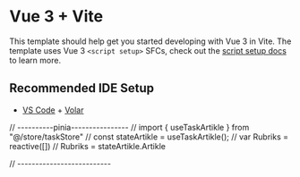 # Vue 3 + Vite

This template should help get you started developing with Vue 3 in Vite. The template uses Vue 3 `<script setup>` SFCs, check out the [script setup docs](https://v3.vuejs.org/api/sfc-script-setup.html#sfc-script-setup) to learn more.

## Recommended IDE Setup

- [VS Code](https://code.visualstudio.com/) + [Volar](https://marketplace.visualstudio.com/items?itemName=Vue.volar)

// ----------pinia----------------
// import { useTaskArtikle } from "@/store/taskStore"
// const stateArtikle = useTaskArtikle();
// var Rubriks = reactive([])
// Rubriks = stateArtikle.Artikle

// --------------------------
